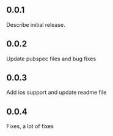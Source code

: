 ## 0.0.1
Describe initial release.

## 0.0.2
Update pubspec files and bug fixes 

## 0.0.3
Add ios support and update readme file

## 0.0.4
Fixes, a lot of fixes
